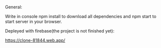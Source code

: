 General:

Write in console npm install to download all dependencies and npm start to start server in your browser.

Depleyed with firebase(the project is not finished yet):

https://clone-81844.web.app/
